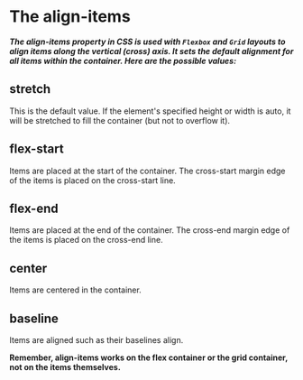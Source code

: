 # The align-items

***The align-items property in CSS is used with `Flexbox` and `Grid` layouts to align items along the vertical (cross) axis. It sets the default alignment for all items within the container. Here are the possible values:***

## stretch
 This is the default value. If the element's specified height or width is auto, it will be stretched to fill the container (but not to overflow it).

## flex-start
 Items are placed at the start of the container. The cross-start margin edge of the items is placed on the cross-start line.

## flex-end
 Items are placed at the end of the container. The cross-end margin edge of the items is placed on the cross-end line.

## center
 Items are centered in the container.

## baseline
 Items are aligned such as their baselines align.

**Remember, align-items works on the flex container or the grid container, not on the items themselves.**
